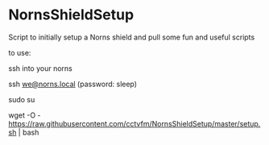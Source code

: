 # NornsShieldSetup
Script to initially setup a Norns shield and pull some fun and useful scripts

to use:

ssh into your norns

ssh we@norns.local
(password: sleep)

sudo su

wget -O - https://raw.githubusercontent.com/cctvfm/NornsShieldSetup/master/setup.sh | bash
